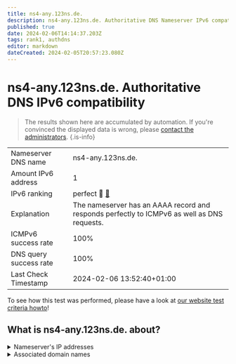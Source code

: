 ```yaml
---
title: ns4-any.123ns.de.
description: ns4-any.123ns.de. Authoritative DNS Nameserver IPv6 compatibility
published: true
date: 2024-02-06T14:14:37.203Z
tags: rank1, authdns
editor: markdown
dateCreated: 2024-02-05T20:57:23.080Z
---
```


# ns4-any.123ns.de. Authoritative DNS IPv6 compatibility

> The results shown here are accumulated by automation. If you're convinced the displayed data is wrong, please [contact the administrators](/howto/chat). 
{.is-info}




|   |   |
| - | - |
| Nameserver DNS name | ns4-any.123ns.de.
| Amount IPv6 address | 1
| IPv6 ranking | perfect :1st_place_medal: [🔗](/howto/ranking) |
| Explanation | The nameserver has an AAAA record and responds perfectly to ICMPv6 as well as DNS requests. |
| ICMPv6 success rate | 100%|
| DNS query success rate | 100% |
| Last Check Timestamp | 2024-02-06 13:52:40+01:00 |

To see how this test was performed, please have a look at [our website test criteria howto](/howto/testcriteria/authdns)!


## What is ns4-any.123ns.de. about?




<details>
<summary>Nameserver's IP addresses</summary>

2001:67c:10b8::116

</details>



<details>
<summary>Associated domain names</summary>

www.bmj.de

www.bundesbank.de

www.bundesrat.de

</details>
